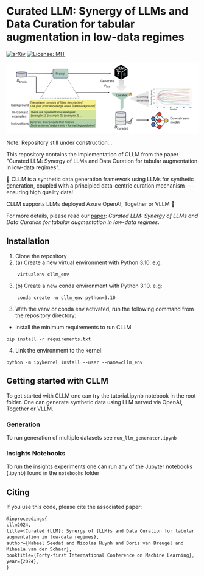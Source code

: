 # Curated LLM: Synergy of LLMs and Data Curation for tabular augmentation in low-data regimes

[![arXiv](https://img.shields.io/badge/arXiv-2312.12112-b31b1b.svg)](https://arxiv.org/abs/2312.12112)
[![License: MIT](https://img.shields.io/badge/License-MIT-blue.svg)](https://github.com/seedatnabeel/CLLM/blob/main/LICENSE)


![image](overview_cllm.png "Overview of CLLM")

Note: Repository still under construction...

This repository contains the implementation of CLLM from the paper "Curated LLM: Synergy of LLMs and Data Curation for tabular augmentation in low-data regimes".

🔎 CLLM is a synthetic data generation framework using LLMs for synthetic generation, coupled with a principled data-centric curation mechanism --- ensuring high quality data!

CLLM supports LLMs deployed Azure OpenAI, Together or VLLM 🥳

For more details, please read our [paper](https://arxiv.org/abs/2312.12112): *Curated LLM: Synergy of LLMs and Data Curation for tabular augmentation in low-data regimes*.

## Installation
1. Clone the repository
2. (a) Create a new virtual environment with Python 3.10. e.g:
```shell
    virtualenv cllm_env
```

3. (b) Create a new conda environment with Python 3.10. e.g:
```shell
    conda create -n cllm_env python=3.10
```

3. With the venv or conda env activated, run the following command from the repository directory:

- Install the minimum requirements to run CLLM
 ```shell
pip install -r requirements.txt
 ```

4. Link the environment to the kernel:
  ```shell
 python -m ipykernel install --user --name=cllm_env
 ```


## Getting started with CLLM


To get started with CLLM one can try the tutorial.ipynb notebook in the root folder. One can generate synthetic data using LLM served via OpenAI, Together or VLLM.

### Generation
To run generation of multiple datasets see ``run_llm_generator.ipynb``


### Insights Notebooks
To run the insights experiments one can run any of the Jupyter notebooks (.ipynb) found in the ``notebooks`` folder



## Citing

If you use this code, please cite the associated paper:

```
@inproceedings{
cllm2024,
title={Curated {LLM}: Synergy of {LLM}s and Data Curation for tabular augmentation in low-data regimes},
author={Nabeel Seedat and Nicolas Huynh and Boris van Breugel and Mihaela van der Schaar},
booktitle={Forty-first International Conference on Machine Learning},
year={2024},
}

```

